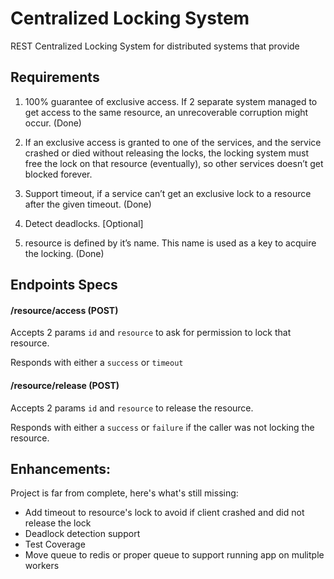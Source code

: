# Centralized Locking System
REST Centralized Locking System for distributed systems that provide

## Requirements

1. 100% guarantee of exclusive access. If 2 separate system managed to get access to the same resource, an unrecoverable corruption might occur. (Done)

2. If an exclusive access is granted to one of the services, and the service crashed or died without releasing the locks, the locking system must free the lock on that resource  (eventually), so other services doesn’t get blocked forever.

3. Support timeout, if a service can’t get an exclusive lock to a resource after the given timeout. (Done)

4. Detect deadlocks. [Optional]

5. resource is defined by it’s name. This name is used as a key to acquire the locking. (Done)


## Endpoints Specs

#### /resource/access (POST)

Accepts 2 params `id` and `resource` to ask for permission to lock that resource.

Responds with either a `success` or `timeout`

#### /resource/release (POST)

Accepts 2 params `id` and `resource` to release the resource.

Responds with either a `success` or `failure` if the caller was not locking the resource.


## Enhancements:

Project is far from complete, here's what's still missing:

* Add timeout to resource's lock to avoid if client crashed and did not release the lock
* Deadlock detection support
* Test Coverage
* Move queue to redis or proper queue to support running app on mulitple workers
